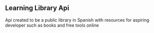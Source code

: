 ## Learning Library Api

Api created to be a public library in Spanish with resources for aspiring developer such as books and free tools online